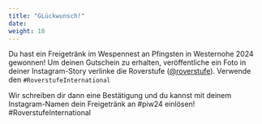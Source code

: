 ```yaml
---
title: "GLückwunsch!"
date: 
weight: 10
---
```


Du hast ein Freigetränk im Wespennest an Pfingsten in Westernohe 2024 gewonnen! Um deinen Gutschein zu erhalten, veröffentliche ein Foto in deiner Instagram-Story verlinke die Roverstufe ([@roverstufe](https://www.instagram.com/roverstufe/)). Verwende den `#RoverstufeInternational`

Wir schreiben dir dann eine Bestätigung und du kannst mit deinem Instagram-Namen dein Freigetränk an #piw24 einlösen! 
#RoverstufeInternational 
